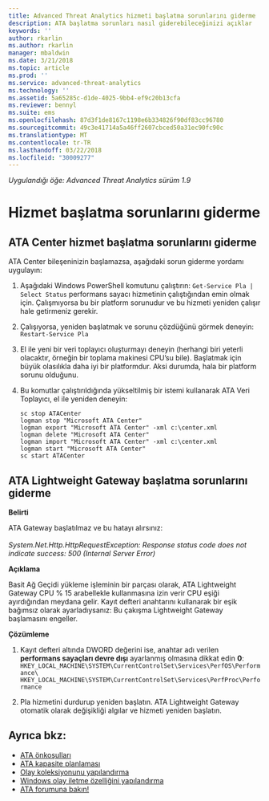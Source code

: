 ```yaml
---
title: Advanced Threat Analytics hizmeti başlatma sorunlarını giderme | Microsoft Docs
description: ATA başlatma sorunları nasıl giderebileceğinizi açıklar
keywords: ''
author: rkarlin
ms.author: rkarlin
manager: mbaldwin
ms.date: 3/21/2018
ms.topic: article
ms.prod: ''
ms.service: advanced-threat-analytics
ms.technology: ''
ms.assetid: 5a65285c-d1de-4025-9bb4-ef9c20b13cfa
ms.reviewer: bennyl
ms.suite: ems
ms.openlocfilehash: 87d3f1de8167c1198e6b334826f90df83cc96780
ms.sourcegitcommit: 49c3e41714a5a46ff2607cbced50a31ec90fc90c
ms.translationtype: MT
ms.contentlocale: tr-TR
ms.lasthandoff: 03/22/2018
ms.locfileid: "30009277"
---
```

*Uygulandığı öğe: Advanced Threat Analytics sürüm 1.9*



# <a name="troubleshooting-service-startup"></a>Hizmet başlatma sorunlarını giderme

## <a name="troubleshooting-ata-center-service-startup"></a>ATA Center hizmet başlatma sorunlarını giderme

ATA Center bileşeninizin başlamazsa, aşağıdaki sorun giderme yordamı uygulayın:

1.  Aşağıdaki Windows PowerShell komutunu çalıştırın: `Get-Service Pla | Select Status` performans sayacı hizmetinin çalıştığından emin olmak için. Çalışmıyorsa bu bir platform sorunudur ve bu hizmeti yeniden çalışır hale getirmeniz gerekir.
2.  Çalışıyorsa, yeniden başlatmak ve sorunu çözdüğünü görmek deneyin: `Restart-Service Pla`
3.  El ile yeni bir veri toplayıcı oluşturmayı deneyin (herhangi biri yeterli olacaktır, örneğin bir toplama makinesi CPU’su bile).
Başlatmak için büyük olasılıkla daha iyi bir platformdur. Aksi durumda, hala bir platform sorunu olduğunu.

4.  Bu komutlar çalıştırıldığında yükseltilmiş bir istemi kullanarak ATA Veri Toplayıcı, el ile yeniden deneyin:

        sc stop ATACenter
        logman stop "Microsoft ATA Center"
        logman export "Microsoft ATA Center" -xml c:\center.xml
        logman delete "Microsoft ATA Center"
        logman import "Microsoft ATA Center" -xml c:\center.xml
        logman start "Microsoft ATA Center"
        sc start ATACenter

## <a name="troubleshooting-ata-lightweight-gateway-startup"></a>ATA Lightweight Gateway başlatma sorunlarını giderme

**Belirti**

ATA Gateway başlatılmaz ve bu hatayı alırsınız:<br></br>
*System.Net.Http.HttpRequestException: Response status code does not indicate success: 500 (Internal Server Error)*

**Açıklama**

Basit Ağ Geçidi yükleme işleminin bir parçası olarak, ATA Lightweight Gateway CPU % 15 arabellekle kullanmasına izin verir CPU eşiği ayırdığından meydana gelir. Kayıt defteri anahtarını kullanarak bir eşik bağımsız olarak ayarladıysanız: Bu çakışma Lightweight Gateway başlamasını engeller. 

**Çözümleme**

1. Kayıt defteri altında DWORD değerini ise, anahtar adı verilen **performans sayaçları devre dışı** ayarlanmış olmasına dikkat edin **0**:  `HKEY_LOCAL_MACHINE\SYSTEM\CurrentControlSet\Services\PerfOS\Performance\` `HKEY_LOCAL_MACHINE\SYSTEM\CurrentControlSet\Services\PerfProc\Performance`
 
2. Pla hizmetini durdurup yeniden başlatın. ATA Lightweight Gateway otomatik olarak değişikliği algılar ve hizmeti yeniden başlatın.


## <a name="see-also"></a>Ayrıca bkz:
- [ATA önkoşulları](ata-prerequisites.md)
- [ATA kapasite planlaması](ata-capacity-planning.md)
- [Olay koleksiyonunu yapılandırma](configure-event-collection.md)
- [Windows olay iletme özelliğini yapılandırma](configure-event-collection.md#configuring-windows-event-forwarding)
- [ATA forumuna bakın!](https://social.technet.microsoft.com/Forums/security/home?forum=mata)
